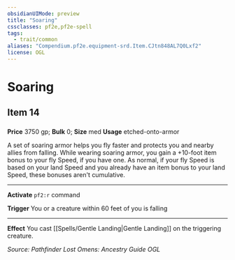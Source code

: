 ```yaml
---
obsidianUIMode: preview
title: "Soaring"
cssclasses: pf2e,pf2e-spell
tags:
  - trait/common
aliases: "Compendium.pf2e.equipment-srd.Item.CJtn848AL7Q0Lxf2"
license: OGL
---
```

# Soaring
## Item 14
### 


**Price** 3750 gp; 
**Bulk** 0; **Size** med
**Usage** etched-onto-armor

A set of soaring armor helps you fly faster and protects you and nearby allies from falling. While wearing soaring armor, you gain a +10-foot item bonus to your fly Speed, if you have one. As normal, if your fly Speed is based on your land Speed and you already have an item bonus to your land Speed, these bonuses aren't cumulative.

* * *

**Activate** `pf2:r` command

**Trigger** You or a creature within 60 feet of you is falling

* * *

**Effect** You cast [[Spells/Gentle Landing|Gentle Landing]] on the triggering creature.

*Source: Pathfinder Lost Omens: Ancestry Guide*
*OGL*